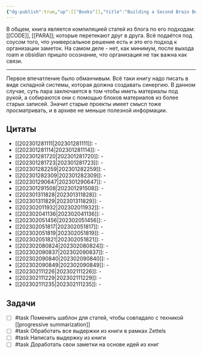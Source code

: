 ```yaml
---
{"dg-publish":true,"up":[["Books"]],"title":"Building a Second Brain Book","category":"book","status":"Reviewing","tags":["books"],"rating":4,"date":"2023-01-26T21:14:59+04:00","modified_at":"2023-02-11T13:43:34+04:00","permalink":"/books/building-a-second-brain-book/","dgPassFrontmatter":true}
---
```





В общем, книга является компиляцией статей из блога по его подходам: [[CODE]], [[PARA]]; которые перетекают друг в друга. Всё подаётся под соусом того, что универсальное решение есть и это его подход к организации заметок. На самом деле - нет, как минимум, после выхода roam и obsidian пришло осознание, что организация не так важна как связи.

---

Первое впечатление было обманчивым. Всё таки книгу надо писать в виде складной системы, которая должна создавать синергию. В данном случае, суть пара заключается в том чтобы иметь материалы под рукой, а собираются они с помощью блоков материалов из более старых записей. Значит старые проекты имеет смысл тоже просматривать, и в архиве не меньше полезной информации.

## Цитаты

- [[202301281111|202301281111]]: \-
- [[202301281114|202301281114]]: \-
- [[202301281720|202301281720]]: \-
- [[202301281723|202301281723]]: \-
- [[202301282259|202301282259]]: \-
- [[202301282309|202301282309]]: \-
- [[202301290647|202301290647]]: \-
- [[202301291508|202301291508]]: \-
- [[202301311828|202301311828]]: \-
- [[202301311829|202301311829]]: \-
- [[202302011932|202302011932]]: \-
- [[202302041136|202302041136]]: \-
- [[202302051456|202302051456]]: \-
- [[202302051817|202302051817]]: \-
- [[202302051819|202302051819]]: \-
- [[202302051821|202302051821]]: \-
- [[202302080824|202302080824]]: \-
- [[202302090837|202302090837]]: \-
- [[202302090840|202302090840]]: \-
- [[202302090849|202302090849]]: \-
- [[202302111226|202302111226]]: \-
- [[202302111229|202302111229]]: \-
- [[202302111235|202302111235]]: \-


## Задачи

- [ ] #task Поменять шаблон для статей, чтобы совпадало с техникой [[progressive summarization]]
- [ ] #task Обработать все выдержки из книги в рамках Zettels
- [ ] #task Написать выдержку из книги
- [ ] #task Доработать свои заметки на основе идей из книг
